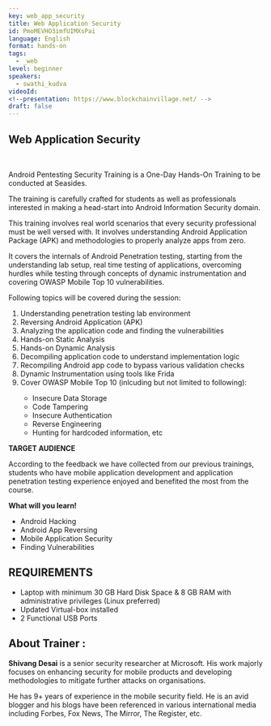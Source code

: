 ```yaml
---
key: web_app_security
title: Web Application Security
id: PmoMEVHO3imfUIMXsPai
language: English
format: hands-on
tags:
  - _web
level: beginner
speakers:
  - swathi_kudva
videoId: 
<!--presentation: https://www.blockchainvillage.net/ -->
draft: false
---
```

<h2>Web Application Security</h2>

<!-- <b>Registration Link:</b> -->
<br>

Android Pentesting Security Training is a One-Day Hands-On Training to be conducted at Seasides. 

The training is carefully crafted for students as well as professionals interested in making a head-start into Android Information Security domain. 

This training involves real world scenarios that every security professional must be well versed with. It involves understanding Android Application Package (APK) and methodologies to properly analyze apps from zero. 

It covers the internals of Android Penetration testing, starting from the understanding lab setup, real time testing of applications, overcoming hurdles while testing through concepts of dynamic instrumentation and covering OWASP Mobile Top 10 vulnerabilities.

Following topics will be covered during the session:
<ol>
    <li>Understanding penetration testing lab environment</li>
    <li>Reversing Android Application (APK)</li>
    <li>Analyzing the application code and finding the vulnerabilities</li>
    <li>Hands-on Static Analysis</li>
    <li>Hands-on Dynamic Analysis</li>
    <li>Decompiling application code to understand implementation logic</li>
    <li>Recompiling Android app code to bypass various validation checks</li>
    <li>Dynamic Instrumentation using tools like Frida</li>
    <li>Cover OWASP Mobile Top 10 (inlcuding but not limited to following):</li>
    <ul>
      <li>Insecure Data Storage</li>
      <li>Code Tampering</li>
      <li>Insecure Authentication</li>
      <li>Reverse Engineering</li>
      <li>Hunting for hardcoded information, etc</li>
    </ul>
</ol>

**TARGET AUDIENCE**

According to the feedback we have collected from our previous trainings, students who have mobile application development and application penetration testing experience enjoyed and benefited the most from the course.

**What will you learn!**
<ul>
<li>Android Hacking</li>
<li>Android App Reversing</li>
<li>Mobile Application Security</li>
<li>Finding Vulnerabilities</li>
</ul>

 

<h2>REQUIREMENTS</h2>
<ul>
<li>Laptop with minimum 30 GB Hard Disk Space & 8 GB RAM with administrative privileges (Linux preferred) </li>
<li>Updated Virtual-box installed</li>
<li>2 Functional USB Ports</li>
</ul>

<h2>About Trainer :</h2>

**Shivang Desai** is a senior security researcher at Microsoft. His work majorly focuses on enhancing security for mobile products and developing methodologies to mitigate further attacks on organisations.

He has 9+ years of experience in the mobile security field. He is an avid blogger and his blogs have been referenced in various international media including Forbes, Fox News, The Mirror, The Register, etc. 

<!--
<a align="center" class="btn primary" target="_blank" rel="noopener" href="https://docs.google.com/forms/d/1l0JWU9j-t_i0xJDF6NK7SPQoevcGx_ijkmsMoyvmxPk">Register</a>
-->